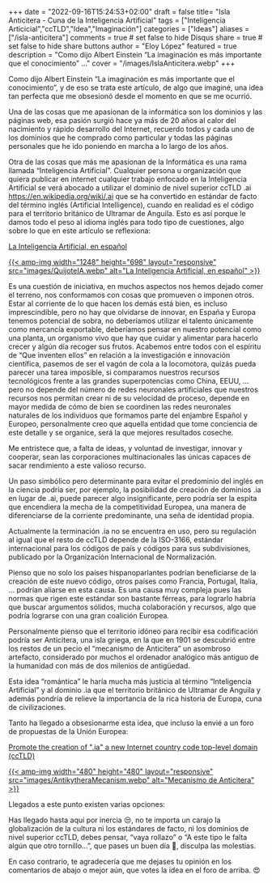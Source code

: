 +++
date = "2022-09-16T15:24:53+02:00"
draft = false
title= "Isla Anticitera - Cuna de la Inteligencia Artificial"
tags = ["Inteligencia Articicial","ccTLD","Idea","Imaginación"]
categories = ["Ideas"]
aliases = ["/isla-anticitera"]
comments = true	# set false to hide Disqus
share = true	# set false to hide share buttons
author = "Eloy López"
featured = true
description = "Como dijo Albert Einstein “La imaginación es más importante que el conocimiento” ..."
cover = "/images/IslaAnticitera.webp"
+++

Como dijo Albert Einstein “La imaginación es más importante que el conocimiento”, y de eso se trata este artículo, de algo que imaginé, una idea tan perfecta que me obsesionó desde el momento en que se me ocurrió.

Una de las cosas que me apasionan de la informática son los dominios y las páginas web, esa pasión surgió hace ya más de 20 años al calor del nacimiento y rápido desarrollo del Internet, recuerdo todos y cada uno de los dominios que he comprado como particular y todas las páginas personales que he ido poniendo en marcha a lo largo de los años.

Otra de las cosas que más me apasionan de la Informática es una rama llamada “Inteligencia Artificial”. Cualquier persona u organización que quiera publicar en internet cualquier trabajo enfocado en la Inteligencia Artificial se verá abocado a utilizar el dominio de nivel superior ccTLD .ai https://en.wikipedia.org/wiki/.ai que se ha convertido en estándar de facto del término inglés (Artificial Intelligence), cuando en realidad es el código para el territorio británico de Ultramar de Anguila. Esto es así porque le damos todo el peso al idioma inglés para todo tipo de cuestiones, algo sobre lo que en este artículo se reflexiona:

[La Inteligencia Artificial, en español](https://www.abc.es/opinion/abci-inteligencia-artificial-espanol-201903272343_noticia.html)

[{{< amp-img width="1248" height="698" layout="responsive" src="images/QuijoteIA.webp" alt="La Inteligencia Artificial, en español" >}}](https://www.abc.es/opinion/abci-inteligencia-artificial-espanol-201903272343_noticia.html)

Es una cuestión de iniciativa, en muchos aspectos nos hemos dejado comer el terreno, nos conformamos con cosas que promueven o imponen otros. Estar al corriente de lo que hacen los demás está bien, es incluso imprescindible, pero no hay que olvidarse de innovar, en España y Europa tenemos potencial de sobra, no deberíamos utilizar el talento únicamente como mercancía exportable, deberíamos pensar en nuestro potencial como una planta, un organismo vivo que hay que cuidar y alimentar para hacerlo crecer y algún día recoger sus frutos. Acabemos entre todos con el espíritu de  “Que inventen ellos” en relación a la investigación e innovación científica, pasemos de ser el vagón de cola a la locomotora, quizás pueda parecer una tarea imposible, si comparamos nuestros recursos tecnológicos frente a las grandes superpotencias como China, EEUU, ... pero no depende del número de redes neuronales artificiales que nuestros recursos nos permitan crear ni de su velocidad de proceso, depende en mayor medida de cómo de bien se coordinen las redes neuronales naturales de los individuos que formamos parte del enjambre Español y Europeo, personalmente creo que aquella entidad que tome conciencia de este detalle y se organice, será la que mejores resultados coseche. 

Me entristece que, a falta de ideas, y voluntad de investigar, innovar y cooperar, sean las corporaciones multinacionales las únicas capaces de sacar rendimiento a este valioso recurso.

Un paso simbólico pero determinante para evitar el predominio del inglés en la ciencia podría ser, por ejemplo, la posibilidad de creación de dominios .ia en lugar de .ai, puede parecer algo insignificante, pero podría ser la espita que encendiera la mecha de la competitividad Europea, una manera de diferenciarse de la corriente predominante, una seña de identidad propia.

Actualmente la terminación .ia no se encuentra en uso, pero su regulación al igual que el resto de ccTLD depende de la ISO-3166, estándar internacional para los códigos de país y códigos para sus subdivisiones, publicado por la Organización Internacional de Normalización.

Pienso que no solo los países hispanoparlantes podrían beneficiarse de la creación de este nuevo código, otros países como Francia, Portugal, Italia, … podrían aliarse en esta causa.
Es una causa muy compleja pues las normas que rigen este estándar son bastante férreas, para lograrlo habría que buscar argumentos sólidos, mucha colaboración y recursos, algo que podría lograrse con una gran coalición Europea.

Personalmente pienso que el territorio idóneo para recibir esa codificación podría ser Anticitera, una isla griega, en la que en 1901 se descubrió entre los restos de un pecio el “mecanismo de Anticitera” un asombroso artefacto, considerado por muchos el ordenador analógico más antiguo de la humanidad con más de dos milenios de antigüedad.

Esta idea “romántica” le haría mucha más justicia al término “Inteligencia Artificial” y al dominio .ia que el territorio británico de Ultramar de Anguila y además pondría de relieve la importancia de la rica historia de Europa, cuna de civilizaciones.

Tanto ha llegado a obsesionarme esta idea, que incluso la envié a un foro de propuestas de la Unión Europea:

[Promote the creation of ".ia" a new Internet country code top-level domain (ccTLD)](https://futureu.europa.eu/processes/Digital/f/15/proposals/27592?locale=es)

[{{< amp-img width="480" height="480" layout="responsive" src="images/AntikytheraMecanism.webp" alt="Mecanismo de Anticitera" >}}](https://futureu.europa.eu/processes/Digital/f/15/proposals/27592?locale=es)

Llegados a este punto existen varias opciones:

Has llegado hasta aquí por inercia 😒, no te importa un carajo la globalización de la cultura ni los estándares de facto, ni los dominios de nivel superior ccTLD, debes pensar, “vaya rollazo” o “A este tipo le falta algún que otro tornillo…”, que pases un buen día 🫡, disculpa las molestias.

En caso contrario, te agradecería que me dejases tu opinión en los comentarios de abajo o mejor aún, que votes la idea en el foro de arriba. 😍
